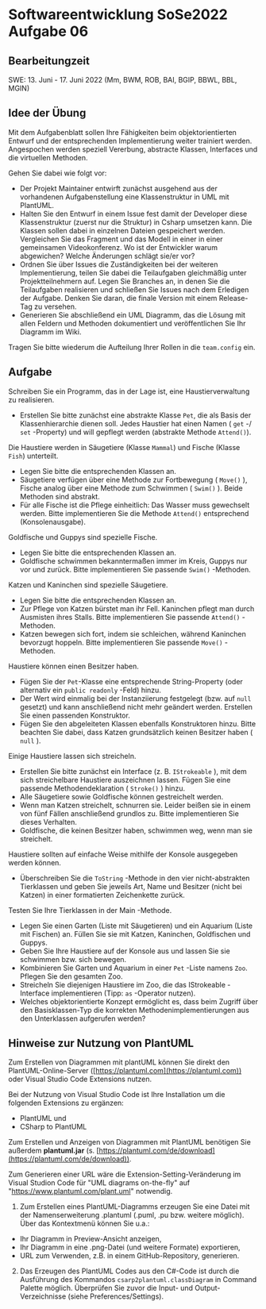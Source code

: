 # Softwareentwicklung SoSe2022 Aufgabe 06

## Bearbeitungzeit

SWE: 13. Juni - 17. Juni 2022 (Mm, BWM, ROB, BAI, BGIP, BBWL, BBL, MGIN)

## Idee der Übung

Mit dem Aufgabenblatt sollen Ihre Fähigkeiten beim objektorientierten Entwurf und der entsprechenden Implementierung weiter trainiert werden. Angespochen werden speziell Vererbung, abstracte Klassen, Interfaces und die virtuellen Methoden.

Gehen Sie dabei wie folgt vor:

+ Der Projekt Maintainer entwirft zunächst ausgehend aus der vorhandenen Aufgabenstellung eine Klassenstruktur in UML mit PlantUML.
+ Halten Sie den Entwurf in einem Issue fest damit der Developer diese Klassenstruktur (zuerst nur die Struktur) in Csharp umsetzen kann. Die Klassen sollen dabei in einzelnen Dateien gespeichert werden. Vergleichen Sie das Fragment und das Modell in einer in einer gemeinsamen Videokonferenz. Wo ist der Entwickler warum abgewichen? Welche Änderungen schlägt sie/er vor?
+ Ordnen Sie über Issues die Zuständigkeiten bei der weiteren Implementierung, teilen Sie dabei die Teilaufgaben gleichmäßig unter Projektteilnehmern auf. Legen Sie Branches an, in denen Sie die Teilaufgaben realisieren und schließen Sie Issues nach dem Erledigen der Aufgabe. Denken Sie daran, die finale Version mit einem Release-Tag zu versehen.
+ Generieren Sie abschließend ein UML Diagramm, das die Lösung mit allen Feldern und Methoden dokumentiert und veröffentlichen Sie Ihr Diagramm im Wiki.

Tragen Sie bitte wiederum die Aufteilung Ihrer Rollen in die `team.config` ein.

## Aufgabe

Schreiben Sie ein Programm, das in der Lage ist, eine Haustierverwaltung zu realisieren.

+ Erstellen Sie bitte zunächst eine abstrakte Klasse `Pet`, die als Basis der Klassenhierarchie dienen soll. Jedes Haustier hat einen Namen ( `get` -/ `set` -Property) und will gepflegt werden (abstrakte Methode `Attend()`).

Die Haustiere werden in Säugetiere (Klasse `Mammal`) und Fische (Klasse `Fish`) unterteilt.

+ Legen Sie bitte die entsprechenden Klassen an.
+ Säugetiere verfügen über eine Methode zur Fortbewegung ( `Move()` ), Fische analog über eine Methode zum Schwimmen ( `Swim()` ). Beide Methoden sind abstrakt.
+ Für alle Fische ist die Pflege einheitlich: Das Wasser muss gewechselt werden. Bitte implementieren Sie die Methode `Attend()` entsprechend (Konsolenausgabe).

Goldfische und Guppys sind spezielle Fische.

+ Legen Sie bitte die entsprechenden Klassen an.
+ Goldfische schwimmen bekanntermaßen immer im Kreis, Guppys nur vor und zurück. Bitte implementieren Sie passende `Swim()` -Methoden.

Katzen und Kaninchen sind spezielle Säugetiere.

+ Legen Sie bitte die entsprechenden Klassen an.
+ Zur Pflege von Katzen bürstet man ihr Fell. Kaninchen pflegt man durch Ausmisten ihres Stalls. Bitte implementieren Sie passende `Attend()` -Methoden.
+ Katzen bewegen sich fort, indem sie schleichen, während Kaninchen bevorzugt hoppeln. Bitte implementieren Sie passende `Move()` -Methoden.

Haustiere können einen Besitzer haben.

+ Fügen Sie der `Pet`-Klasse eine entsprechende String-Property (oder alternativ ein `public readonly` -Feld) hinzu.
+ Der Wert wird einmalig bei der Instanziierung festgelegt (bzw. auf `null` gesetzt) und kann anschließend nicht mehr geändert werden. Erstellen Sie einen passenden Konstruktor.
+ Fügen Sie den abgeleiteten Klassen ebenfalls Konstruktoren hinzu. Bitte beachten Sie dabei, dass
Katzen grundsätzlich keinen Besitzer haben ( `null` ).

Einige Haustiere lassen sich streicheln.

+ Erstellen Sie bitte zunächst ein Interface (z. B. `IStrokeable` ), mit dem sich streichelbare Haustiere auszeichnen lassen. Fügen Sie eine passende Methodendeklaration ( `Stroke()` ) hinzu.
+ Alle Säugetiere sowie Goldfische können gestreichelt werden.
+ Wenn man Katzen streichelt, schnurren sie. Leider beißen sie in einem von fünf Fällen anschließend grundlos zu. Bitte implementieren Sie dieses Verhalten.
+ Goldfische, die keinen Besitzer haben, schwimmen weg, wenn man sie streichelt.

Haustiere sollten auf einfache Weise mithilfe der Konsole ausgegeben werden können.

+ Überschreiben Sie die `ToString` -Methode in den vier nicht-abstrakten Tierklassen und geben Sie jeweils Art, Name und Besitzer (nicht bei Katzen) in einer formatierten Zeichenkette zurück.

Testen Sie Ihre Tierklassen in der Main -Methode.

+ Legen Sie einen Garten (Liste mit Säugetieren) und ein Aquarium (Liste mit Fischen) an. Füllen Sie sie mit Katzen, Kaninchen, Goldfischen und Guppys.
+ Geben Sie Ihre Haustiere auf der Konsole aus und lassen Sie sie schwimmen bzw. sich bewegen.
+ Kombinieren Sie Garten und Aquarium in einer `Pet` -Liste namens `Zoo`. Pflegen Sie den gesamten Zoo.
+ Streicheln Sie diejenigen Haustiere im Zoo, die das IStrokeable -Interface implementieren (Tipp: `as` -Operator nutzen).
+ Welches objektorientierte Konzept ermöglicht es, dass beim Zugriff über den Basisklassen-Typ die korrekten Methodenimplementierungen aus den Unterklassen aufgerufen werden?

## Hinweise zur Nutzung von PlantUML

Zum Erstellen von Diagrammen mit plantUML können Sie direkt den PlantUML-Online-Server ([https://plantuml.com](https://plantuml.com)) oder Visual Studio Code Extensions nutzen.

Bei der Nutzung von Visual Studio Code ist Ihre Installation um die folgenden Extensions zu ergänzen:

+ PlantUML und
+ CSharp to PlantUML

Zum Erstellen und Anzeigen von Diagrammen mit PlantUML benötigen Sie außerdem **plantuml.jar** (s. [https://plantuml.com/de/download](https://plantuml.com/de/download)).

Zum Generieren einer URL wäre die Extension-Setting-Veränderung im Visual Studion Code für "UML diagrams on-the-fly" auf "https://www.plantuml.com/plant.uml" notwendig.

1. Zum Erstellen eines PlantUML-Diagramms erzeugen Sie eine Datei mit der Namenserweiterung .plantuml (.puml, .pu bzw. weitere möglich). Über das Kontextmenü können Sie u.a.:

+ Ihr Diagramm in Preview-Ansicht anzeigen,
+ Ihr Diagramm in eine .png-Datei (und weitere Formate) exportieren,
+ URL zum Verwenden, z.B. in einem GitHub-Repository, generieren.

2. Das Erzeugen des PlantUML Codes aus den C#-Code ist durch die Ausführung des Kommandos   `csarp2plantuml.classDiagram` in Command Palette möglich. Überprüfen Sie zuvor die Input- und Output-Verzeichnisse (siehe Preferences/Settings).


